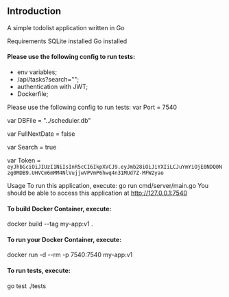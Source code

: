 ## Introduction

A simple todolist application written in Go

Requirements
SQLite installed
Go installed

#### Please use the following config to run tests:

- env variables;
- /api/tasks?search="";
- authentication with JWT;
- Dockerfile;

Please use the following config to run tests:
var Port = 7540

var DBFile = "../scheduler.db"

var FullNextDate = false

var Search = true

var Token = `eyJhbGciOiJIUzI1NiIsInR5cCI6IkpXVCJ9.eyJmb28iOiJiYXIiLCJuYmYiOjE0NDQ0Nzg0MDB9.UHVCm6mMM4NlVujjwVPVmP6hwq4n31MUd7Z-MFW2yao`

Usage
To run this application, execute:
go run cmd/server/main.go
You should be able to access this application at http://127.0.0.1:7540

#### To build Docker Container, execute:

<!-- start:code block -->

docker build --tag my-app:v1 .

<!-- end:code block -->

#### To run your Docker Container, execute:

<!-- start:code block -->

docker run -d --rm -p 7540:7540 my-app:v1

<!-- end:code block -->

#### To run tests, execute:

<!-- start:code block -->

go test ./tests

<!-- end:code block -->
